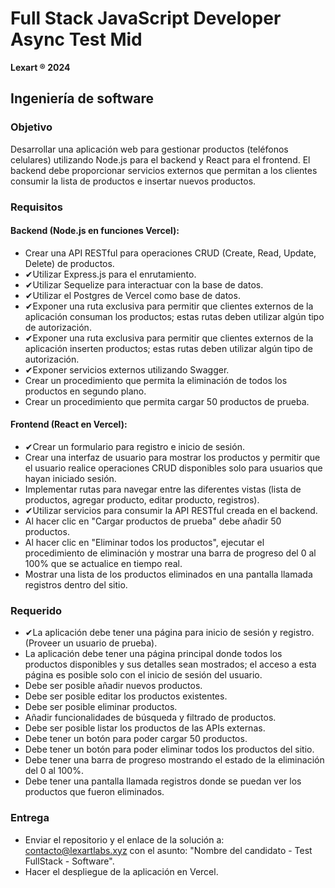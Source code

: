 # Full Stack JavaScript Developer Async Test Mid

**Lexart ® 2024**

## Ingeniería de software

### Objetivo

Desarrollar una aplicación web para gestionar productos (teléfonos celulares) utilizando Node.js para el backend y React para el frontend. El backend debe proporcionar servicios externos que permitan a los clientes consumir la lista de productos e insertar nuevos productos.

### Requisitos

#### Backend (Node.js en funciones Vercel):

- Crear una API RESTful para operaciones CRUD (Create, Read, Update, Delete) de productos.
- ✔Utilizar Express.js para el enrutamiento.
- ✔Utilizar Sequelize para interactuar con la base de datos.
- ✔Utilizar el Postgres de Vercel como base de datos.
- ✔Exponer una ruta exclusiva para permitir que clientes externos de la aplicación consuman los productos; estas rutas deben utilizar algún tipo de autorización.
- ✔Exponer una ruta exclusiva para permitir que clientes externos de la aplicación inserten productos; estas rutas deben utilizar algún tipo de autorización.
- ✔Exponer servicios externos utilizando Swagger.
- Crear un procedimiento que permita la eliminación de todos los productos en segundo plano.
- Crear un procedimiento que permita cargar 50 productos de prueba.

#### Frontend (React en Vercel):

- ✔Crear un formulario para registro e inicio de sesión.
- Crear una interfaz de usuario para mostrar los productos y permitir que el usuario realice operaciones CRUD disponibles solo para usuarios que hayan iniciado sesión.
- Implementar rutas para navegar entre las diferentes vistas (lista de productos, agregar producto, editar producto, registros).
- ✔Utilizar servicios para consumir la API RESTful creada en el backend.
- Al hacer clic en "Cargar productos de prueba" debe añadir 50 productos.
- Al hacer clic en "Eliminar todos los productos", ejecutar el procedimiento de eliminación y mostrar una barra de progreso del 0 al 100% que se actualice en tiempo real.
- Mostrar una lista de los productos eliminados en una pantalla llamada registros dentro del sitio.

### Requerido

- ✔La aplicación debe tener una página para inicio de sesión y registro. (Proveer un usuario de prueba).
- La aplicación debe tener una página principal donde todos los productos disponibles y sus detalles sean mostrados; el acceso a esta página es posible solo con el inicio de sesión del usuario.
- Debe ser posible añadir nuevos productos.
- Debe ser posible editar los productos existentes.
- Debe ser posible eliminar productos.
- Añadir funcionalidades de búsqueda y filtrado de productos.
- Debe ser posible listar los productos de las APIs externas.
- Debe tener un botón para poder cargar 50 productos.
- Debe tener un botón para poder eliminar todos los productos del sitio.
- Debe tener una barra de progreso mostrando el estado de la eliminación del 0 al 100%.
- Debe tener una pantalla llamada registros donde se puedan ver los productos que fueron eliminados.

### Entrega

- Enviar el repositorio y el enlace de la solución a: contacto@lexartlabs.xyz con el asunto: "Nombre del candidato - Test FullStack - Software".
- Hacer el despliegue de la aplicación en Vercel.
